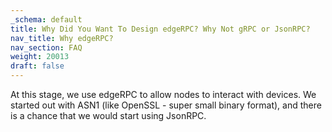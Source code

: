 ```yaml
---
_schema: default
title: Why Did You Want To Design edgeRPC? Why Not gRPC or JsonRPC?
nav_title: Why edgeRPC?
nav_section: FAQ
weight: 20013
draft: false
---
```

At this stage, we use edgeRPC to allow nodes to interact with devices. We started out with ASN1 (like OpenSSL - super small binary format), and there is a chance that we would start using JsonRPC.

&nbsp;